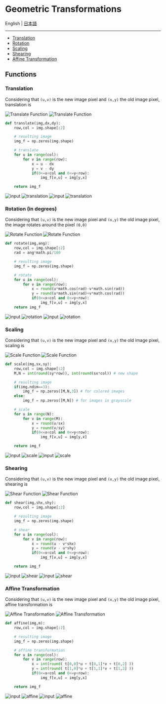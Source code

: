 
# Geometric Transformations

English | [日本語](README.md)

---------------------------------------

- [Translation](#translation)
- [Rotation](#rotation)
- [Scaling](#scaling)
- [Shearing](#shearing)
- [Affine Transformation](#affine) 

## Functions

### Translation<a id='translation'></a>

Considering that ``(u,v)`` is the new image pixel and ``(x,y)`` the old image pixel, translation is


![Translate Function](images/func_translation_0.png#gh-dark-mode-only)
![Translate Function](images/func_translation.png#gh-light-mode-only) 

```python
def translate(img,dx,dy):
    row,col = img.shape[:2]

    # resulting image
    img_f = np.zeros(img.shape)

    # translate
    for u in range(col):
        for v in range(row):
            x = u - dx
            y = v - dy
            if(0<=x<col and 0<=y<row):
                img_f[v,u] = img[y,x]

    return img_f
```

![input](images/input_0.png#gh-dark-mode-only) ![translation](images/output_1_0.png#gh-dark-mode-only)
![input](images/input.png#gh-light-mode-only) ![translation](images/output_1.png#gh-light-mode-only)

### Rotation (in degrees)<a id='rotation'></a>

Considering that ``(u,v)`` is the new image pixel and ``(x,y)`` the old image pixel, the image rotates around the pixel ``(0,0)``

![Rotate Function](images/func_rotation_0.png#gh-dark-mode-only)
![Rotate Function](images/func_rotation.png#gh-light-mode-only) 

```python
def rotate(img,ang):
    row,col = img.shape[:2]
    rad = ang*math.pi/180

    # resulting image
    img_f = np.zeros(img.shape)

    # rotate
    for u in range(col):
        for v in range(row):
            x = round(u*math.cos(rad)-v*math.sin(rad))
            y = round(u*math.sin(rad)+v*math.cos(rad))
            if(0<=x<col and 0<=y<row):
                img_f[v,u] = img[y,x]    
    return img_f
```

![input](images/input_0.png#gh-dark-mode-only) ![rotation](images/output_2_0.png#gh-dark-mode-only)
![input](images/input.png#gh-light-mode-only) ![rotation](images/output_2.png#gh-light-mode-only)

### Scaling<a id='scaling'></a>

Considering that ``(u,v)`` is the new image pixel and ``(x,y)`` the old image pixel, scaling is


![Scale Function](images/func_scale_0.png#gh-dark-mode-only)
![Scale Function](images/func_scale.png#gh-light-mode-only) 

```python
def scale(img,sx,sy):
    row,col = img.shape[:2]
    M,N = int(round(sy*row)), int(round(sx*col)) # new shape

    # resulting image
    if(img.ndim==3):
        img_f = np.zeros([M,N,3]) # for colored images
    else:
        img_f = np.zeros([M,N]) # for images in grayscale

    # scale
    for u in range(N):
        for v in range(M):
            x = round(u/sx)
            y = round(v/sy)
            if(0<=x<col and 0<=y<row):
                img_f[v,u] = img[y,x]

    return img_f
```

![input](images/input_0.png#gh-dark-mode-only) ![scale](images/output_3_0.png#gh-dark-mode-only)
![input](images/input.png#gh-light-mode-only) ![scale](images/output_3.png#gh-light-mode-only)

### Shearing<a id='shearing'></a>

Considering that ``(u,v)`` is the new image pixel and ``(x,y)`` the old image pixel, shearing is


![Shear Function](images/func_shear_0.png#gh-dark-mode-only)
![Shear Function](images/func_shear.png#gh-light-mode-only) 

```python
def shear(img,shx,shy):
    row,col = img.shape[:2]

    # resulting image
    img_f = np.zeros(img.shape)

    # shear
    for u in range(col):
        for v in range(row):
            x = round(u - v*shx)
            y = round(v - u*shy)
            if(0<=x<col and 0<=y<row):
                img_f[v,u] = img[y,x]

    return img_f
```

![input](images/input_0.png#gh-dark-mode-only) ![shear](images/output_4_0.png#gh-dark-mode-only)
![input](images/input.png#gh-light-mode-only) ![shear](images/output_4.png#gh-light-mode-only)

### Affine Transformation<a id='affine'></a>

Considering that ``(u,v)`` is the new image pixel and ``(x,y)`` the old image pixel, affine transformation is


![Affine Transformation](images/func_affine_0.png#gh-dark-mode-only)
![Affine Transformation](images/func_affine.png#gh-light-mode-only) 

```python
def affine(img,m):
    row,col = img.shape[:2]

    # resulting image
    img_f = np.zeros(img.shape)

    # affine transformation
    for u in range(col):
        for v in range(row):            
            x = int(round( t[0,0]*u + t[0,1]*v + t[0,2] ))
            y = int(round( t[1,0]*u + t[1,1]*v + t[1,2] ))
            if(0<=x<col and 0<=y<row):
                img_f[v,u] = img[y,x]

    return img_f
```

![input](images/input_0.png#gh-dark-mode-only) ![affine](images/output_5_0.png#gh-dark-mode-only)
![input](images/input.png#gh-light-mode-only) ![affine](images/output_5.png#gh-light-mode-only)
